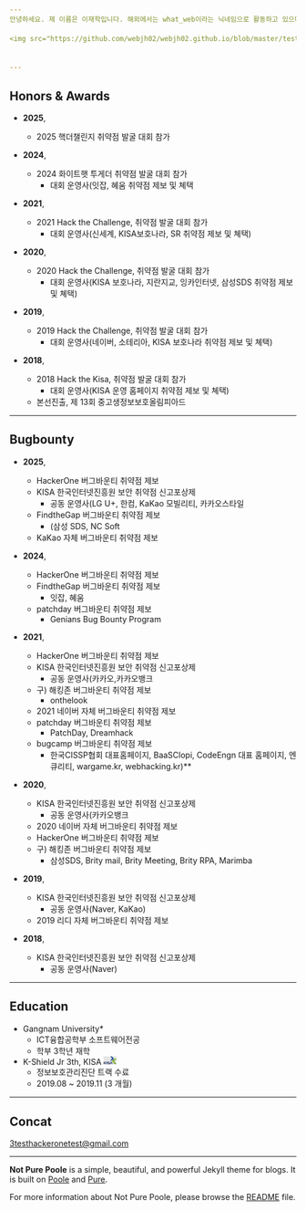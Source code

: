 ```yaml
---
안녕하세요. 제 이름은 이재학입니다. 해외에서는 what_web이라는 닉네임으로 활동하고 있으며 주로 웹 애플리케이션에 대한 보안 취약점을 연구하고 분석하는 것을 좋아하는 버그바운티 헌터입니다. 지금까지 약 1,500건의 보고서를 제출했으며, 불충분한 인증/인가(IDOR), 인증 우회(Authentication bypass), 계정 탈취(Account Takeover) 및 깨진 엑세스 제어(Broken Access Control), 잘못된 보안 구성 오류(Security Misconfiguration) 취약점 분야를 전문적으로 다루고 있습니다.

<img src="https://github.com/webjh02/webjh02.github.io/blob/master/test001.png" width="250" hieght="333" alt="">    <img src="/Users/jaehak/xss-test/git/webjh02.github.io/testimage/test1.png" width="254" hieght="333" alt="">   <img src="/Users/jaehak/xss-test/git/webjh02.github.io/testimage/test3.png" width="550" hieght="533" alt="">


---
```


<h2> Honors & Awards </h2>


* **2025**, 
    * 2025 핵더챌린지 취약점 발굴 대회 참가
    
* **2024**, 
    * 2024 화이트햇 투게더 취약점 발굴 대회 참가
        * 대회 운영사(잇잡, 혜움 취약점 제보 및 쳬택 

* **2021**, 
    * 2021 Hack the Challenge, 취약점 발굴 대회 참가
        * 대회 운영사(신세계, KISA보호나라, SR 취약점 제보 및 쳬택)
* **2020**, 
    * 2020 Hack the Challenge, 취약점 발굴 대회 참가
        * 대회 운영사(KISA 보호나라, 지란지교, 잉카인터넷, 삼성SDS 취약점 제보 및 쳬택)

* **2019**, 
    * 2019 Hack the Challenge, 취약점 발굴 대회 참가
        * 대회 운영사(네이버, 소테리아, KISA 보호나라 취약점 제보 및 쳬택)
* **2018**,
    * 2018 Hack the Kisa, 취약점 발굴 대회 참가
        * 대회 운영사(KISA 운영 홈페이지 취약점 제보 및 쳬택)
    * 본선진출, 제 13회 중고생정보보호올림피아드

  
---

<h2> Bugbounty </h2>

* **2025**,
     * HackerOne 버그바운티 취약점 제보 
     * KISA 한국인터넷진흥원 보안 취약점 신고포상제
        * 공동 운영사(LG U+, 한컴, KaKao 모빌리티, 카카오스타일 
     * FindtheGap 버그바운티 취약점 제보 
        * (삼성 SDS, NC Soft 
     * KaKao 자체 버그바운티 취약점 제보 
* **2024**,
     * HackerOne 버그바운티 취약점 제보 
     * FindtheGap 버그바운티 취약점 제보 
        * 잇잡, 혜움 
    * patchday 버그바운티 취약점 제보 
        * Genians Bug Bounty Program 
* **2021**,
     * HackerOne 버그바운티 취약점 제보
     * KISA 한국인터넷진흥원 보안 취약점 신고포상제
        * 공동 운영사(카카오,카카오뱅크 
    * 구) 해킹존 버그바운티 취약점 제보 
        * onthelook 
    * 2021 네이버 자체 버그바운티 취약점 제보
    * patchday 버그바운티 취약점 제보 
        * PatchDay, Dreamhack 
    * bugcamp 버그바운티 취약점 제보 
        * 한국CISSP협회 대표홈페이지, BaaSClopi, CodeEngn 대표 홈페이지, 엔큐리티, wargame.kr, webhacking.kr)** 
* **2020**,
    * KISA 한국인터넷진흥원 보안 취약점 신고포상제
        * 공동 운영사(카카오뱅크
    * 2020 네이버 자체 버그바운티 취약점 제보
    * HackerOne 버그바운티 취약점 제보
    * 구) 해킹존 버그바운티 취약점 제보
        * 삼성SDS, Brity mail, Brity Meeting, Brity RPA, Marimba
* **2019**,
    * KISA 한국인터넷진흥원 보안 취약점 신고포상제
        * 공동 운영사(Naver, KaKao)
    * 2019 리디 자체 버그바운티 취약점 제보

* **2018**,
    * KISA 한국인터넷진흥원 보안 취약점 신고포상제
        * 공동 운영사(Naver) 

---

<h2> Education </h2> 

* Gangnam University* <img src="/images.png" width="15" hieght="333" alt="">
    * ICT융합공학부 소프트웨어전공
    * 학부 3학년 재학
* K-Shield Jr 3th, KISA <img src="/wqeqwe.png" width="23" hieght="333" alt="">
    * 정보보호관리진단 트랙 수료
    * 2019.08 ~ 2019.11 (3 개월)

---

<h2> Concat </h2>

3testhackeronetest@gmail.com

-----



**Not Pure Poole** is a simple, beautiful, and powerful Jekyll theme for blogs. It is built on [Poole](https://github.com/poole/poole) and [Pure](https://purecss.io/).

For more information about Not Pure Poole, please browse the [README](https://github.com/vszhub/not-pure-poole) file.
